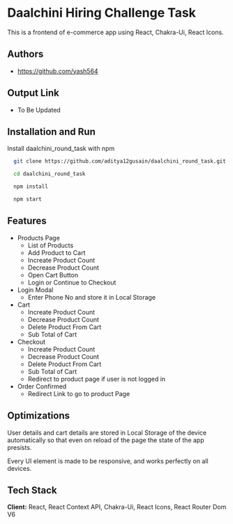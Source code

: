 # Daalchini Hiring Challenge Task

This is a frontend of e-commerce app using React, Chakra-Ui, React Icons.

## Authors

- https://github.com/yash564

## Output Link

- To Be Updated

## Installation and Run

Install daalchini_round_task with npm

```bash
  git clone https://github.com/aditya12gusain/daalchini_round_task.git

  cd daalchini_round_task

  npm install

  npm start
```

## Features

- Products Page
  - List of Products
  - Add Product to Cart
  - Increate Product Count
  - Decrease Product Count
  - Open Cart Button
  - Login or Continue to Checkout
- Login Modal
  - Enter Phone No and store it in Local Storage
- Cart
  - Increate Product Count
  - Decrease Product Count
  - Delete Product From Cart
  - Sub Total of Cart
- Checkout
  - Increate Product Count
  - Decrease Product Count
  - Delete Product From Cart
  - Sub Total of Cart
  - Redirect to product page if user is not logged in
- Order Confirmed
  - Redirect Link to go to product Page

## Optimizations

User details and cart details are stored in Local Storage of the device automatically so that even on reload of the page the state of the app presists.

Every UI element is made to be responsive, and works perfectly on all devices.

## Tech Stack

**Client:** React, React Context API, Chakra-Ui, React Icons, React Router Dom V6